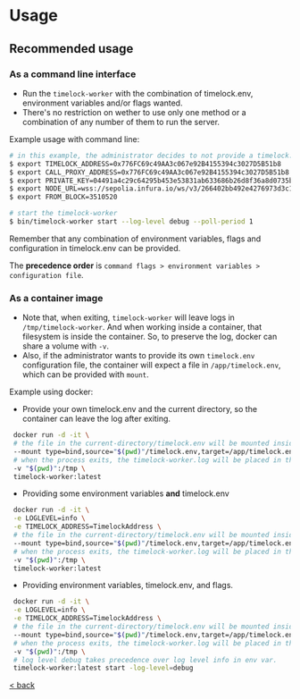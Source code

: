 # Usage

## Recommended usage

### As a command line interface

- Run the `timelock-worker` with the combination of timelock.env, environment variables and/or flags wanted.
- There's no restriction on wether to use only one method or a combination of any number of them to run the server.

Example usage with command line:

```bash
# in this example, the administrator decides to not provide a timelock.env, but instead provide configuration via environment variables, except for poll-period, which will be provided via flag
$ export TIMELOCK_ADDRESS=0x776FC69c49AA3c067e92B4155394c3027D5B51b8
$ export CALL_PROXY_ADDRESS=0x776FC69c49AA3c067e92B4155394c3027D5B51b8
$ export PRIVATE_KEY=04491a4c29c64295b453e53831ab633686b26d8f36a8d0735b1f4bb867f8af78
$ export NODE_URL=wss://sepolia.infura.io/ws/v3/266402bb492e4276973d3c1b380680fa
$ export FROM_BLOCK=3510520

# start the timelock-worker
$ bin/timelock-worker start --log-level debug --poll-period 1
```

Remember that any combination of environment variables, flags and configuration in timelock.env can be provided.

The **precedence order** is `command flags > environment variables > configuration file`.

### As a container image

- Note that, when exiting, `timelock-worker` will leave logs in `/tmp/timelock-worker`. And when working inside a container, that filesystem is inside the container. So, to preserve the log, docker can share a volume with `-v`.
- Also, if the administrator wants to provide its own `timelock.env` configuration file, the container will expect a file in `/app/timelock.env`, which can be provided with `mount`.

Example using docker:

- Provide your own timelock.env and the current directory, so the container can leave the log after exiting.

```bash
 docker run -d -it \
 # the file in the current-directory/timelock.env will be mounted inside the container in /app/timelock.env
 --mount type=bind,source="$(pwd)"/timelock.env,target=/app/timelock.env,readonly \
 # when the process exits, the timelock-worker.log will be placed in the current working directory
 -v "$(pwd)":/tmp \
 timelock-worker:latest
```

- Providing some environment variables **and** timelock.env

```bash
 docker run -d -it \
 -e LOGLEVEL=info \
 -e TIMELOCK_ADDRESS=TimelockAddress \
 # the file in the current-directory/timelock.env will be mounted inside the container in /app/timelock.env
 --mount type=bind,source="$(pwd)"/timelock.env,target=/app/timelock.env,readonly \
 # when the process exits, the timelock-worker.log will be placed in the current working directory
 -v "$(pwd)":/tmp \
 timelock-worker:latest
```

- Providing environment variables, timelock.env, and flags.

```bash
 docker run -d -it \
 -e LOGLEVEL=info \
 -e TIMELOCK_ADDRESS=TimelockAddress \
 # the file in the current-directory/timelock.env will be mounted inside the container in /app/timelock.env
 --mount type=bind,source="$(pwd)"/timelock.env,target=/app/timelock.env,readonly \
 # when the process exits, the timelock-worker.log will be placed in the current working directory
 -v "$(pwd)":/tmp \
 # log level debug takes precedence over log level info in env var.
 timelock-worker:latest start -log-level=debug
```

[< back](README.md)
